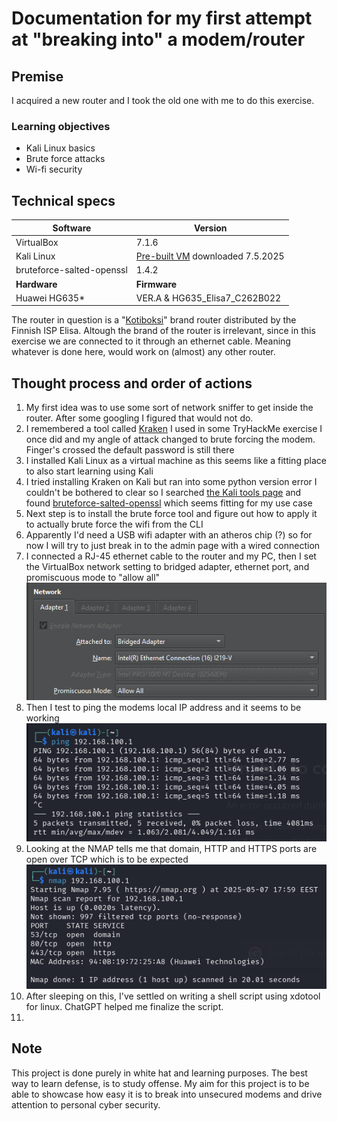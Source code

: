 # Documentation for my first attempt at "breaking into" a modem/router

## Premise

I acquired a new router and I took the old one with me to do this exercise.

### Learning objectives

* Kali Linux basics
* Brute force attacks
* Wi-fi security

## Technical specs

| **Software**              | **Version**  |
|---------------------------|--------------|
| VirtualBox                |   7.1.6      |
| Kali Linux                | [Pre-built VM](https://cdimage.kali.org/kali-2025.1c/kali-linux-2025.1c-virtualbox-amd64.7z) downloaded 7.5.2025 |
| bruteforce-salted-openssl |   1.4.2      |
| **Hardware**              | **Firmware** |
| Huawei HG635*             | VER.A & HG635_Elisa7_C262B022     |

The router in question is a "[Kotiboksi](https://elisa.fi/kauppa/tuote/kotiboksi-hg635?deviceVariant=HG635)" brand router distributed by the Finnish ISP Elisa. Altough the brand of the router is irrelevant, since in this exercise we are connected to it through an ethernet cable. Meaning whatever is done here, would work on (almost) any other router.

## Thought process and order of actions

1. My first idea was to use some sort of network sniffer to get inside the router. After some googling I figured that would not do.
2. I remembered a tool called [Kraken](https://github.com/jasonxtn/Kraken) I used in some TryHackMe exercise I once did and my angle of attack changed to brute forcing the modem. Finger's crossed the default password is still there
3. I installed Kali Linux as a virtual machine as this seems like a fitting place to also start learning using Kali
4. I tried installing Kraken on Kali but ran into some python version error I couldn't be bothered to clear so I searched [the Kali tools page](https://www.kali.org/tools/) and found [bruteforce-salted-openssl](https://www.kali.org/tools/bruteforce-salted-openssl/#bruteforce-salted-openssl-1) which seems fitting for my use case
5. Next step is to install the brute force tool and figure out how to apply it to actually brute force the wifi from the CLI
6. Apparently I'd need a USB wifi adapter with an atheros chip (?) so for now I will try to just break in to the admin page with a wired connection
7. I connected a RJ-45 ethernet cable to the router and my PC, then I set the VirtualBox network setting to bridged adapter, ethernet port, and promiscuous mode to "allow all"  ![network settings](img/networksettings.png)
8. Then I test to ping the modems local IP address and it seems to be working  ![ping](img/pinged.png)
9. Looking at the NMAP tells me that domain, HTTP and HTTPS ports are open over TCP which is to be expected ![nmap](img/nmap.png)
10. After sleeping on this, I've settled on writing a shell script using xdotool for linux. ChatGPT helped me finalize the script.
11.

## Note

This project is done purely in white hat and learning purposes. The best way to learn defense, is to study offense. My aim for this project is to be able to showcase how easy it is to break into unsecured modems and drive attention to personal cyber security.
